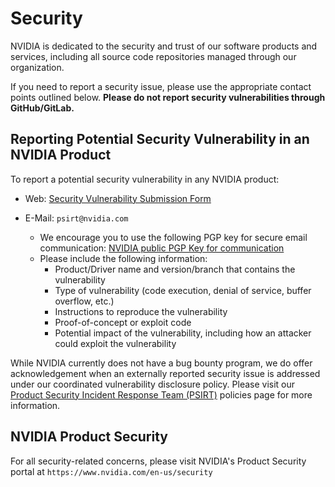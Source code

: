 # Security

NVIDIA is dedicated to the security and trust of our software products and services,
including all source code repositories managed through our organization.

If you need to report a security issue, please use the appropriate contact points outlined below.
**Please do not report security vulnerabilities through GitHub/GitLab.**

## Reporting Potential Security Vulnerability in an NVIDIA Product

To report a potential security vulnerability in any NVIDIA product:

- Web: [Security Vulnerability Submission Form](https://www.nvidia.com/object/submit-security-vulnerability.html)
- E-Mail: `psirt@nvidia.com`

  - We encourage you to use the following PGP key for secure email communication: [NVIDIA public PGP Key for communication](https://www.nvidia.com/en-us/security/pgp-key)
  - Please include the following information:
    - Product/Driver name and version/branch that contains the vulnerability
    - Type of vulnerability (code execution, denial of service, buffer overflow, etc.)
    - Instructions to reproduce the vulnerability
    - Proof-of-concept or exploit code
    - Potential impact of the vulnerability, including how an attacker could exploit the vulnerability

While NVIDIA currently does not have a bug bounty program,
we do offer acknowledgement when an externally reported security issue is addressed under our coordinated vulnerability
disclosure policy.
Please visit our [Product Security Incident Response Team (PSIRT)](https://www.nvidia.com/en-us/security/psirt-policies/)
policies page for more information.

## NVIDIA Product Security

For all security-related concerns, please visit NVIDIA's Product Security portal at `https://www.nvidia.com/en-us/security`
